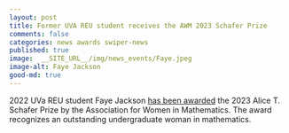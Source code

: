 ```yaml
---
layout: post
title: Former UVA REU student receives the AWM 2023 Schafer Prize
comments: false
categories: news awards swiper-news
published: true
image:  __SITE_URL__/img/news_events/Faye.jpeg
image-alt: Faye Jackson
good-md: true
---
```


2022 UVa REU student Faye Jackson [has been awarded](https://awm-math.org/awards/schafer-prize-for-undergraduates/schafer-prize-2023/) the 2023 Alice T. Schafer Prize by the Association for Women in Mathematics. The award recognizes an outstanding undergraduate woman in mathematics.
